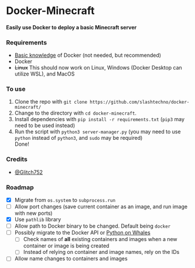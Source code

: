 # Docker-Minecraft
#### Easily use Docker to deploy a basic Minecraft server  
### Requirements
* [Basic knowledge](https://www.youtube.com/watch?v=eGz9DS-aIeY) of Docker (not needed, but recommended)
* Docker
* ~~Linux~~ This should now work on Linux, Windows (Docker Desktop can utilize WSL), and MacOS

### To use  
1. Clone the repo with `git clone https://github.com/slashtechno/docker-minecraft/`
2. Change to the directory with `cd docker-minecraft`. 
3. Install dependencies with `pip install -r requirements.txt` (`pip3` may need to be used instead)  
4. Run the script with `python3 server-manager.py` (you may need to use `python` instead of `python3`, and `sudo` may be required)  
Done!  
### Credits  
* [@Glitch752](https://github.com/glitch752)

### Roadmap  
- [X] Migrate from `os.system` to `subprocess.run` 
- [ ] Allow port changes (save current container as an image, and run image with new ports)  
- [X] Use `pathlib` library  
- [ ] Allow path to Docker binary to be changed. Default being `docker`  
- [ ] Possibly migrate to the Docker API or [Python on Whales](https://github.com/gabrieldemarmiesse/python-on-whales)  
    - [ ] Check names of **all** existing containers and images when a new container or image is being created  
    - [ ] Instead of relying on container and image names, rely on the IDs  
- [ ] Allow name changes to containers and images